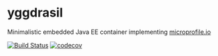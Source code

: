 # yggdrasil
Minimalistic embedded Java EE container implementing [microprofile.io](http://microprofile.io/)

[![Build Status](https://travis-ci.org/squark-io/yggdrasil.svg?branch=master)](https://travis-ci.org/squark-io/yggdrasil)
[![codecov](https://codecov.io/gh/squark-io/yggdrasil/branch/master/graph/badge.svg)](https://codecov.io/gh/squark-io/yggdrasil)
